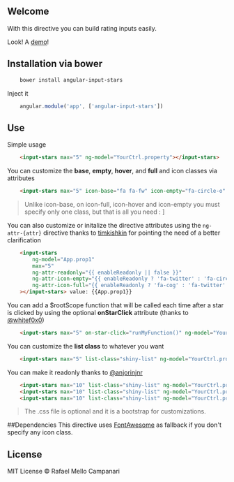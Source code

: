 ## Welcome

With this directive you can build rating inputs easily. 

Look!  A [demo](http://lab.rafamello.com/angular-input-stars)!

## Installation via bower

```bash
	bower install angular-input-stars
```

Inject it
```javascript
    angular.module('app', ['angular-input-stars'])
```

## Use
Simple usage
```html
	<input-stars max="5" ng-model="YourCtrl.property"></input-stars>
```

You can customize the **base**, **empty**, **hover**, and **full** and  icon classes via attributes
```html
	<input-stars max="5" icon-base="fa fa-fw" icon-empty="fa-circle-o" icon-hover="hover" icon-full="fa-circle" ng-model="YourCtrl.property"></input-stars>
```
> Unlike icon-base, on icon-full, icon-hover and icon-empty you must specify only one class, but that is all you need : ]

You can also customize or initalize the directive attributes using the `ng-attr-{attr}` directive thanks to [timkishkin](https://github.com/timkishkin) for pointing the need of a better clarification

```html
	<input-stars 
	    ng-model="App.prop1" 
	    max="5" 
	    ng-attr-readonly="{{ enableReadonly || false }}" 
	    ng-attr-icon-empty="{{ enableReadonly ? 'fa-twitter' : 'fa-circle-o' }}"
	    ng-attr-icon-full="{{ enableReadonly ? 'fa-cog' : 'fa-twitter' }}"
	></input-stars> value: {{App.prop1}}
```

You can add a $rootScope function that will be called each time after a star is clicked by using the optional **onStarClick** attribute (thanks to [@whitef0x0](https://github.com/whitef0x0))
```html
	<input-stars max="5" on-star-click="runMyFunction()" ng-model="YourCtrl.property"></input-stars>
```

You can customize the **list class** to whatever you want
```html
	<input-stars max="5" list-class="shiny-list" ng-model="YourCtrl.property"></input-stars>
```

You can make it readonly thanks to [@anjorinjnr](https://github.com/anjorinjnr)
```html
	<input-stars max="10" list-class="shiny-list" ng-model="YourCtrl.property" readonly ></input-stars>
	<input-stars max="10" list-class="shiny-list" ng-model="YourCtrl.property" readonly="true" ></input-stars>
	<input-stars max="10" list-class="shiny-list" ng-model="YourCtrl.property" readonly="readonly" ></input-stars>
```

> The .css file is optional and it is a bootstrap for customizations.

##Dependencies
This directive uses [FontAwesome](http://fortawesome.github.io/Font-Awesome/) as fallback if you don't specify any icon class.

## License

MIT License © Rafael Mello Campanari
